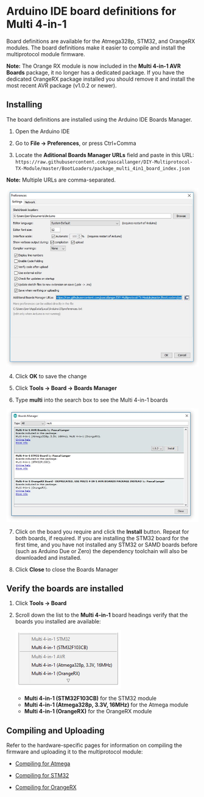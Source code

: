# Arduino IDE board definitions for Multi 4-in-1

Board definitions are available for the Atmega328p, STM32, and OrangeRX modules.  The board definitions make it easier to compile and install the multiprotocol module firmware.

**Note:** The Orange RX module is now included in the **Multi 4-in-1 AVR Boards** package, it no longer has a dedicated package.  If you have the dedicated OrangeRX package installed you should remove it and install the most recent AVR package (v1.0.2 or newer).

## Installing
The board definitions are installed using the Arduino IDE Boards Manager.

1. Open the Arduino IDE

2. Go to **File -> Preferences**, or press Ctrl+Comma

3. Locate the **Aditional Boards Manager URLs** field and paste in this URL: `https://raw.githubusercontent.com/pascallanger/DIY-Multiprotocol-TX-Module/master/BootLoaders/package_multi_4in1_board_index.json`

**Note:** Multiple URLs are comma-separated.

<p align="center">
  <img src="/docs/images/ide-prefs.jpg">
</p>

4. Click **OK** to save the change

5. Click **Tools -> Board -> Boards Manager**

6. Type **multi** into the search box to see the Multi 4-in-1 boards
<p align="center">
  <img src="/docs/images/multi-boards.jpg">
</p>

7. Click on the board you require and click the **Install** button.  Repeat for both boards, if required.  If you are installing the STM32 board for the first time, and you have not installed any STM32 or SAMD boards before (such as Arduino Due or Zero) the dependency toolchain will also be downloaded and installed.

7. Click **Close** to close the Boards Manager

## Verify the boards are installed
1. Click **Tools -> Board**
2. Scroll down the list to the **Multi 4-in-1** board headings verify that the boards you installed are available:

    ![Image](/docs/images/boards-menu.jpg)
    
    * **Multi 4-in-1 (STM32F103CB)** for the STM32 module
    * **Multi 4-in-1 (Atmega328p, 3.3V, 16MHz)** for the Atmega module
    * **Multi 4-in-1 (OrangeRX)** for the OrangeRX module


## Compiling and Uploading
Refer to the hardware-specific pages for information on compiling the firmware and uploading it to the multiprotocol module:

* [Compiling for Atmega](/docs/Compiling.md)
* [Compiling for STM32](/docs/Compiling_STM32.md)

* [Compiling for OrangeRX](/docs/Compiling_OrangeTx.md)

